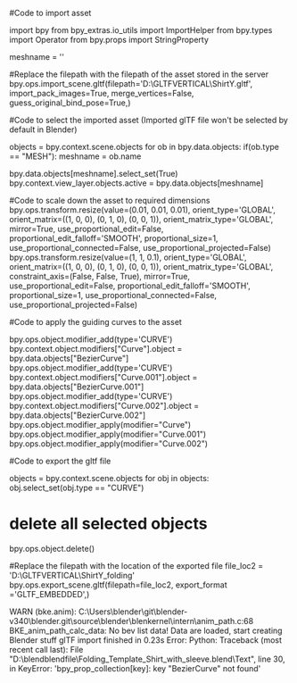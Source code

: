 #Code to import asset 

import bpy
from bpy_extras.io_utils import ImportHelper
from bpy.types import Operator
from bpy.props import StringProperty

meshname = ''

#Replace the filepath with the filepath of the asset stored in the server
bpy.ops.import_scene.gltf(filepath='D:\GLTFVERTICAL\ShirtY.gltf', import_pack_images=True, merge_vertices=False, guess_original_bind_pose=True,) 

#Code to select the imported asset (Imported glTF file won't be selected by default in Blender)

objects = bpy.context.scene.objects
for ob in bpy.data.objects:
    if(ob.type == "MESH"):
        meshname = ob.name

bpy.data.objects[meshname].select_set(True)
bpy.context.view_layer.objects.active = bpy.data.objects[meshname]

#Code to scale down the asset to required dimensions
bpy.ops.transform.resize(value=(0.01, 0.01, 0.01), orient_type='GLOBAL', orient_matrix=((1, 0, 0), (0, 1, 0), (0, 0, 1)), orient_matrix_type='GLOBAL', mirror=True, use_proportional_edit=False, proportional_edit_falloff='SMOOTH', proportional_size=1, use_proportional_connected=False, use_proportional_projected=False)
bpy.ops.transform.resize(value=(1, 1, 0.1), orient_type='GLOBAL', orient_matrix=((1, 0, 0), (0, 1, 0), (0, 0, 1)), orient_matrix_type='GLOBAL', constraint_axis=(False, False, True), mirror=True, use_proportional_edit=False, proportional_edit_falloff='SMOOTH', proportional_size=1, use_proportional_connected=False, use_proportional_projected=False)

#Code to apply the guiding curves to the asset

bpy.ops.object.modifier_add(type='CURVE')
bpy.context.object.modifiers["Curve"].object = bpy.data.objects["BezierCurve"]
bpy.ops.object.modifier_add(type='CURVE')
bpy.context.object.modifiers["Curve.001"].object = bpy.data.objects["BezierCurve.001"]
bpy.ops.object.modifier_add(type='CURVE')
bpy.context.object.modifiers["Curve.002"].object = bpy.data.objects["BezierCurve.002"]
bpy.ops.object.modifier_apply(modifier="Curve")
bpy.ops.object.modifier_apply(modifier="Curve.001")
bpy.ops.object.modifier_apply(modifier="Curve.002")

#Code to export the gltf file

objects = bpy.context.scene.objects
for obj in objects:
    obj.select_set(obj.type == "CURVE")
# delete all selected objects
bpy.ops.object.delete()

#Replace the filepath with the location of the exported file
file_loc2 = 'D:\GLTFVERTICAL\ShirtY_folding'
bpy.ops.export_scene.gltf(filepath=file_loc2, export_format ='GLTF_EMBEDDED',)



WARN (bke.anim): C:\Users\blender\git\blender-v340\blender.git\source\blender\blenkernel\intern\anim_path.c:68 BKE_anim_path_calc_data: No bev list data!
Data are loaded, start creating Blender stuff
glTF import finished in 0.23s
Error: Python: Traceback (most recent call last):
  File "D:\blendblendfile\Folding_Template_Shirt_with_sleeve.blend\Text", line 30, in <module>
KeyError: 'bpy_prop_collection[key]: key "BezierCurve" not found'

